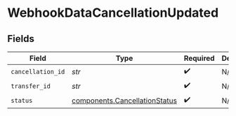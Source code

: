 # WebhookDataCancellationUpdated


## Fields

| Field                                                                          | Type                                                                           | Required                                                                       | Description                                                                    |
| ------------------------------------------------------------------------------ | ------------------------------------------------------------------------------ | ------------------------------------------------------------------------------ | ------------------------------------------------------------------------------ |
| `cancellation_id`                                                              | *str*                                                                          | :heavy_check_mark:                                                             | N/A                                                                            |
| `transfer_id`                                                                  | *str*                                                                          | :heavy_check_mark:                                                             | N/A                                                                            |
| `status`                                                                       | [components.CancellationStatus](../../models/components/cancellationstatus.md) | :heavy_check_mark:                                                             | N/A                                                                            |